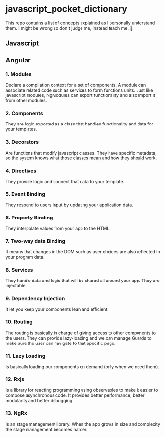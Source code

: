 # javascript_pocket_dictionary
This repo contains a list of concepts explained as I personally understand them. I might be wrong so don't judge me, instead teach me. 💛

## Javascript

## Angular

### 1. Modules

Declare a compilation context for a set of components. A module can associate related code such as services to form functions units. Just like javascript modules, NgModules can export functionality and also import it from other modules.

### 2. Components

They are logic exported as a class that handles functionality and data for your templates.

### 3. Decorators

Are functions that modify javascript classes. They have specific metadata, so the system knows what those classes mean and how they should work.

### 4. Directives

They provide logic and connect that data to your template.

### 5. Event Binding

They respond to users input by updating your application data.

### 6. Property Binding

They interpolate values from your app to the HTML.

### 7. Two-way data Binding

It means that changes in the DOM such as user choices are also reflected in your program data.

### 8. Services

They handle data and logic that will be shared all around your app. They are injectable.

### 9. Dependency Injection

It let you keep your components lean and efficient.

### 10. Routing

The routing is basically in charge of giving access to other components to the users. They can provide lazy-loading and we can manage Guards to make sure the user can navigate to that specific page.

### 11. Lazy Loading

Is basically loading our components on demand (only when we need them).

### 12. Rxjs

Is a library for reacting programming using observables to make it easier to compose asynchronous code. It provides better performance, better modularity and better debugging.

### 13. NgRx

Is an stage management library. When the app grows in size and complexity the stage management becomes harder.
